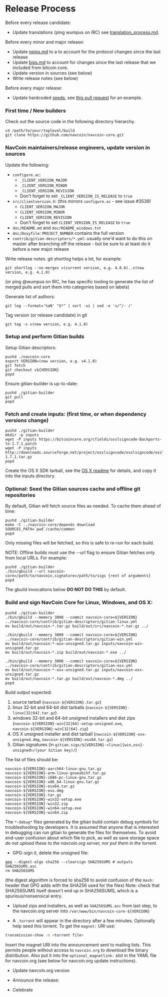 Release Process
====================

Before every release candidate:

* Update translations (ping wumpus on IRC) see [translation_process.md](https://github.com/navcoin/navcoin/blob/master/doc/translation_process.md#synchronising-translations).

Before every minor and major release:

* Update [npips.md](npips.md) to a to account for the protocol changes since the last release
* Update [bips.md](bips.md) to account for changes since the last release that we included from bitcoin core.
* Update version in sources (see below)
* Write release notes (see below)

Before every major release:

* Update hardcoded [seeds](/contrib/seeds/README.md), see [this pull request](https://github.com/navcoin/navcoin/pull/7415) for an example.

### First time / New builders

Check out the source code in the following directory hierarchy.

    cd /path/to/your/toplevel/build
    git clone https://github.com/navcoin/navcoin-core.git

### NavCoin maintainers/release engineers, update version in sources

Update the following:

- `configure.ac`:
    - `_CLIENT_VERSION_MAJOR`
    - `_CLIENT_VERSION_MINOR`
    - `_CLIENT_VERSION_REVISION`
    - Don't forget to set `_CLIENT_VERSION_IS_RELEASE` to `true`
- `src/clientversion.h`: (this mirrors `configure.ac` - see issue #3539)
    - `CLIENT_VERSION_MAJOR`
    - `CLIENT_VERSION_MINOR`
    - `CLIENT_VERSION_REVISION`
    - Don't forget to set `CLIENT_VERSION_IS_RELEASE` to `true`
- `doc/README.md` and `doc/README_windows.txt`
- `doc/Doxyfile`: `PROJECT_NUMBER` contains the full version
- `contrib/gitian-descriptors/*.yml`: usually one'd want to do this on master after branching off the release - but be sure to at least do it before a new major release

Write release notes. git shortlog helps a lot, for example:

    git shortlog --no-merges v(current version, e.g. 4.0.6)..v(new version, e.g. 4.1.0)

(or ping @wumpus on IRC, he has specific tooling to generate the list of merged pulls
and sort them into categories based on labels)

Generate list of authors:

    git log --format='%aN' "$*" | sort -ui | sed -e 's/^/- /'

Tag version (or release candidate) in git

    git tag -s v(new version, e.g. 4.1.0)

### Setup and perform Gitian builds

Setup Gitian descriptors:

    pushd ./navcoin-core
    export VERSION=(new version, e.g. v4.1.0)
    git fetch
    git checkout v${VERSION}
    popd

Ensure gitian-builder is up-to-date:

    pushd ./gitian-builder
    git pull
    popd

### Fetch and create inputs: (first time, or when dependency versions change)

    pushd ./gitian-builder
    mkdir -p inputs
    wget -P inputs https://bitcoincore.org/cfields/osslsigncode-Backports-to-1.7.1.patch
    wget -P inputs http://downloads.sourceforge.net/project/osslsigncode/osslsigncode/osslsigncode-1.7.1.tar.gz
    popd

Create the OS X SDK tarball, see the [OS X readme](README_osx.md) for details, and copy it into the inputs directory.

### Optional: Seed the Gitian sources cache and offline git repositories

By default, Gitian will fetch source files as needed. To cache them ahead of time:

    pushd ./gitian-builder
    make -C ../navcoin-core/depends download SOURCES_PATH=`pwd`/cache/common
    popd

Only missing files will be fetched, so this is safe to re-run for each build.

NOTE: Offline builds must use the --url flag to ensure Gitian fetches only from local URLs. For example:

    pushd ./gitian-builder
    ./bin/gbuild --url navcoin-core=/path/to/navcoin,signature=/path/to/sigs {rest of arguments}
    popd

The gbuild invocations below <b>DO NOT DO THIS</b> by default.

### Build and sign NavCoin Core for Linux, Windows, and OS X:

    pushd ./gitian-builder
    ./bin/gbuild --memory 3000 --commit navcoin-core=${VERSION} ../navcoin-core/contrib/gitian-descriptors/gitian-linux.yml
    mv build/out/navcoin-*.tar.gz build/out/src/navcoin-*.tar.gz ../

    ./bin/gbuild --memory 3000 --commit navcoin-core=${VERSION} ../navcoin-core/contrib/gitian-descriptors/gitian-win.yml
    mv build/out/navcoin-*-win-unsigned.tar.gz inputs/navcoin-win-unsigned.tar.gz
    mv build/out/navcoin-*.zip build/out/navcoin-*.exe ../

    ./bin/gbuild --memory 3000 --commit navcoin-core=${VERSION} ../navcoin-core/contrib/gitian-descriptors/gitian-osx.yml
    mv build/out/navcoin-*-osx-unsigned.tar.gz inputs/navcoin-osx-unsigned.tar.gz
    mv build/out/navcoin-*.tar.gz build/out/navcoin-*.dmg ../
    popd

Build output expected:

  1. source tarball (`navcoin-${VERSION}.tar.gz`)
  2. linux 32-bit and 64-bit dist tarballs (`navcoin-${VERSION}-linux[32|64].tar.gz`)
  3. windows 32-bit and 64-bit unsigned installers and dist zips (`navcoin-${VERSION}-win[32|64]-setup-unsigned.exe`, `navcoin-${VERSION}-win[32|64].zip`)
  4. OS X unsigned installer and dist tarball (`navcoin-${VERSION}-osx-unsigned.dmg`, `navcoin-${VERSION}-osx64.tar.gz`)
  5. Gitian signatures (in `gitian.sigs/${VERSION}-<linux|{win,osx}-unsigned>/(your Gitian key)/`)


The list of files should be:
```
navcoin-${VERSION}-aarch64-linux-gnu.tar.gz
navcoin-${VERSION}-arm-linux-gnueabihf.tar.gz
navcoin-${VERSION}-i686-pc-linux-gnu.tar.gz
navcoin-${VERSION}-x86_64-linux-gnu.tar.gz
navcoin-${VERSION}-osx64.tar.gz
navcoin-${VERSION}-osx.dmg
navcoin-${VERSION}.tar.gz
navcoin-${VERSION}-win32-setup.exe
navcoin-${VERSION}-win32.zip
navcoin-${VERSION}-win64-setup.exe
navcoin-${VERSION}-win64.zip
```
The `*-debug*` files generated by the gitian build contain debug symbols
for troubleshooting by developers. It is assumed that anyone that is interested
in debugging can run gitian to generate the files for themselves. To avoid
end-user confusion about which file to pick, as well as save storage
space *do not upload these to the navcoin.org server, nor put them in the torrent*.

- GPG-sign it, delete the unsigned file:
```
gpg --digest-algo sha256 --clearsign SHA256SUMS # outputs SHA256SUMS.asc
rm SHA256SUMS
```
(the digest algorithm is forced to sha256 to avoid confusion of the `Hash:` header that GPG adds with the SHA256 used for the files)
Note: check that SHA256SUMS itself doesn't end up in SHA256SUMS, which is a spurious/nonsensical entry.

- Upload zips and installers, as well as `SHA256SUMS.asc` from last step, to the navcoin.org server
  into `/var/www/bin/navcoin-core-${VERSION}`

- A `.torrent` will appear in the directory after a few minutes. Optionally help seed this torrent. To get the `magnet:` URI use:
```bash
transmission-show -m <torrent file>
```
Insert the magnet URI into the announcement sent to mailing lists. This permits
people without access to `navcoin.org` to download the binary distribution.
Also put it into the `optional_magnetlink:` slot in the YAML file for
navcoin.org (see below for navcoin.org update instructions).

- Update navcoin.org version

- Announce the release:

- Celebrate
